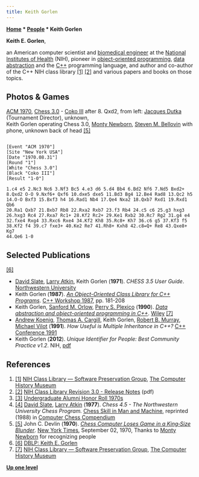 ```yaml
---
title: Keith Gorlen
---
```

**[Home](Home "Home") \* [People](People "People") \* Keith Gorlen**


**Keith E. Gorlen**,  

an American computer scientist and [biomedical engineer](https://en.wikipedia.org/wiki/Biomedical_engineering) at the [National Institutes of Health](https://en.wikipedia.org/wiki/National_Institutes_of_Health) (NIH), pioneer in [object-oriented programming](https://en.wikipedia.org/wiki/Object-oriented_programming), [data](Data "Data") [abstraction](https://en.wikipedia.org/wiki/Abstraction_%28computer_science%29) and the [C++](Cpp "Cpp") programming language, and author and co-author of the C++ NIH class library <a id="cite-note-1" href="#cite-ref-1">[1]</a> <a id="cite-note-2" href="#cite-ref-2">[2]</a> and various papers and books on those topics. 



## Photos & Games


 [](File:ACM1970.JPG) 
[ACM 1970](ACM_1970 "ACM 1970"), [Chess 3.0](Chess_(Program) "Chess (Program)") - [Coko III](Coko "Coko") after 8. Qxd2, from left: [Jacques Dutka](Jacques_Dutka "Jacques Dutka") (Tournament Director), unknown,  
Keith Gorlen operating Chess 3.0, [Monty Newborn](Monroe_Newborn "Monroe Newborn"), [Steven M. Bellovin](Steven_M._Bellovin "Steven M. Bellovin") with phone, unknown back of head <a id="cite-note-5" href="#cite-ref-5">[5]</a>




```

[Event "ACM 1970"]
[Site "New York USA"]
[Date "1970.08.31"]
[Round "1"]
[White "Chess 3.0"]
[Black "Coko III"]
[Result "1-0"]

1.c4 e5 2.Nc3 Nc6 3.Nf3 Bc5 4.e3 d6 5.d4 Bb4 6.Bd2 Nf6 7.Nd5 Bxd2+
8.Qxd2 O-O 9.Nxf6+ Qxf6 10.dxe5 dxe5 11.Bd3 Bg4 12.Be4 Rad8 13.Qc2 h5
14.O-O Bxf3 15.Bxf3 h4 16.Rad1 Nb4 17.Qe4 Nxa2 18.Qxb7 Rxd1 19.Rxd1 Qb6
20.Ra1 Qxb7 21.Bxb7 Rb8 22.Rxa2 Rxb7 23.f3 Rb4 24.c5 c6 25.g3 hxg3
26.hxg3 Rc4 27.Rxa7 Rc1+ 28.Kf2 Rc2+ 29.Ke1 Rxb2 30.Rc7 Rg2 31.g4 e4
32.fxe4 Rxg4 33.Rxc6 Rxe4 34.Kf2 Kh8 35.Rc8+ Kh7 36.c6 g5 37.Kf3 f5
38.Kf2 f4 39.c7 fxe3+ 40.Ke2 Re7 41.Rh8+ Kxh8 42.c8=Q+ Re8 43.Qxe8+ Kg7
44.Qe6 1-0

```

## Selected Publications


<a id="cite-note-6" href="#cite-ref-6">[6]</a>



* [David Slate](David_Slate "David Slate"), [Larry Atkin](Larry_Atkin "Larry Atkin"), Keith Gorlen (**1971**). *CHESS 3.5 User Guide*. [Northwestern University](Northwestern_University "Northwestern University")
* Keith Gorlen (**1987**). *[An Object-Oriented Class Library for C++ Programs](http://onlinelibrary.wiley.com/doi/10.1002/spe.4380171204/abstract)*. [C++ Workshop 1987](http://www.informatik.uni-trier.de/~ley/db/conf/c++/c++87.html#Gorlen87), pp. 181-208
* Keith Gorlen, [Sanford M. Orlow](http://um2017.org/faculty-history/faculty/sanford-m-orlow), [Perry S. Plexico](http://arnetminer.org/viewperson.do?naid=614566&name=Perry%20Plexico) (**1990**). *[Data abstraction and object-oriented programming in C++](http://www.goodreads.com/book/show/3108432-data-abstraction-and-object-oriented-programming-in-c)*. [Wiley](https://en.wikipedia.org/wiki/John_Wiley_%26_Sons) <a id="cite-note-7" href="#cite-ref-7">[7]</a>
* [Andrew Koenig](Andrew_Koenig "Andrew Koenig"), [Thomas A. Cargill](http://www.profcon.com/profcon/cargill/), Keith Gorlen, [Robert B. Murray](http://avaxhome.ws/ebooks/0201563827.html), [Michael Vilot](http://arnetminer.org/viewperson.do?naid=547375&keyword=Michael%20Vilot) (**1991**). *How Useful is Multiple Inheritance in C++?* [C++ Conference 1991](http://www.informatik.uni-trier.de/~ley/db/conf/c++/c++91.html#KoenigCGMV91)
* Keith Gorlen (**2012**). *Unique Identifier for People: Best Community Practice v1.2*. NIH, [pdf](https://enterprisearchitecture.nih.gov/SiteCollectionDocuments/enterprisearchitecture.nih.gov/ArchLib/NRFCDocuments/NRFC0017.pdf)


## References


1. <a id="cite-ref-1" href="#cite-note-1">[1]</a> [NIH Class Library — Software Preservation Group](http://www.softwarepreservation.org/projects/c_plus_plus/library/nihcl), [The Computer History Museum](The_Computer_History_Museum "The Computer History Museum")
2. <a id="cite-ref-2" href="#cite-note-2">[2]</a> [NIH Class Library Revision 3.0 - Release Notes](http://www.softwarepreservation.org/projects/c_plus_plus/library/nihcl/3.0-readme.pdf) (pdf)
3. <a id="cite-ref-3" href="#cite-note-3">[3]</a> [Undergraduate Alumni Honor Roll 1970s](http://giving.northwestern.edu/afhr/1970)
4. <a id="cite-ref-4" href="#cite-note-4">[4]</a> [David Slate](David_Slate "David Slate"), [Larry Atkin](Larry_Atkin "Larry Atkin") (**1977**). *Chess 4.5 - The Northwestern University Chess Program.* [Chess Skill in Man and Machine](Chess_Skill_in_Man_and_Machine "Chess Skill in Man and Machine"), reprinted (1988) in [Computer Chess Compendium](Computer_Chess_Compendium "Computer Chess Compendium")
5. <a id="cite-ref-5" href="#cite-note-5">[5]</a> John C. Devlin (**1970**). *[Chess Computer Loses Game in a King‐Size Blunder](https://www.nytimes.com/1970/09/02/archives/chess-computer-loses-game-in-a-kingsize-blunder.html)*. [New York Times](https://en.wikipedia.org/wiki/The_New_York_Times), September 02, 1970, Thanks to [Monty Newborn](Monroe_Newborn "Monroe Newborn") for recognizing people
6. <a id="cite-ref-6" href="#cite-note-6">[6]</a> [DBLP: Keith E. Gorlen](http://www.informatik.uni-trier.de/~ley/db/indices/a-tree/g/Gorlen:Keith_E=.html)
7. <a id="cite-ref-7" href="#cite-note-7">[7]</a> [NIH Class Library — Software Preservation Group](http://www.softwarepreservation.org/projects/c_plus_plus/library/nihcl), [The Computer History Museum](The_Computer_History_Museum "The Computer History Museum")

**[Up one level](People "People")**







 
